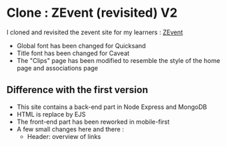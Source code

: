 # Clone : ZEvent (revisited) V2

I cloned and revisited the zevent site for my learners : [ZEvent](https://zevent.fr/)

* Global font has been changed for Quicksand
* Title font has been changed for Caveat
* The "Clips" page has been modified to resemble the style of the home page and associations page

## Difference with the first version

* This site contains a back-end part in Node Express and MongoDB
* HTML is replace by EJS
* The front-end part has been reworked in mobile-first 
* A few small changes here and there :
    * Header: overview of links
